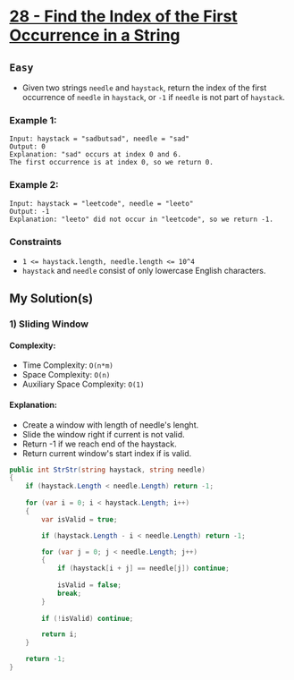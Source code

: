 [leet]: https://leetcode.com/problems/find-the-index-of-the-first-occurrence-in-a-string/description/

# [28 - Find the Index of the First Occurrence in a String][leet]

## ```Easy```

- Given two strings `needle` and `haystack`, return the index of the first occurrence of `needle` in `haystack`, or `-1` if `needle` is not part of `haystack`.

### Example 1:

```
Input: haystack = "sadbutsad", needle = "sad"
Output: 0
Explanation: "sad" occurs at index 0 and 6.
The first occurrence is at index 0, so we return 0.
```

### Example 2:

```
Input: haystack = "leetcode", needle = "leeto"
Output: -1
Explanation: "leeto" did not occur in "leetcode", so we return -1.
```

### Constraints
- `1 <= haystack.length, needle.length <= 10^4`
- `haystack` and `needle` consist of only lowercase English characters.

## My Solution(s)

### 1) Sliding Window

#### Complexity:

- Time Complexity: ```O(n*m)```
- Space Complexity: ```O(n)```
- Auxiliary Space Complexity: ```O(1)```

#### Explanation:

- Create a window with length of needle's lenght.
- Slide the window right if current is not valid.
- Return -1 if we reach end of the haystack.
- Return current window's start index if is valid.

```cs
public int StrStr(string haystack, string needle)
{
    if (haystack.Length < needle.Length) return -1;
    
    for (var i = 0; i < haystack.Length; i++)
    {
        var isValid = true;

        if (haystack.Length - i < needle.Length) return -1;

        for (var j = 0; j < needle.Length; j++)
        {
            if (haystack[i + j] == needle[j]) continue;
            
            isValid = false;
            break;
        }
        
        if (!isValid) continue;

        return i;
    }

    return -1;
}
```
